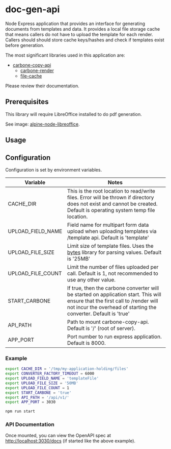 # doc-gen-api

Node Express application that provides an interface for generating documents from templates and data.  It provides a local file storage cache that means callers do not have to upload the template for each render.  Callers should should store cache keys/hashes and check if templates exist before generation.

The most significant libraries used in this application are:

* [carbone-copy-api](https://www.npmjs.com/package/@bcgov/carbone-copy-api)
  * [carbone-render](https://www.npmjs.com/package/@bcgov/carbone-render)
  * [file-cache](https://www.npmjs.com/package/@bcgov/file-cache)

Please review their documentation.

## Prerequisites

This library will require LibreOffice installed to do pdf generation.

See image: [alpine-node-libreoffice](https://hub.docker.com/r/bcgovimages/alpine-node-libreoffice).

## Usage

## Configuration

Configuration is set by environment variables.

| Variable | Notes |
| --- | --- |
| CACHE\_DIR | This is the root location to read/write files.  Error will be thrown if directory does not exist and cannot be created.  Default is operating system temp file location. |
| UPLOAD\_FIELD\_NAME | Field name for multipart form data upload when uploading templates via /template api.  Default is 'template' |
| UPLOAD\_FILE\_SIZE | Limit size of template files. Uses the [bytes](https://www.npmjs.com/package/bytes) library for parsing values.  Default is '25MB'|
| UPLOAD\_FILE\_COUNT | Limit the number of files uploaded per call.  Default is 1, not recommended to use any other value. |
| START\_CARBONE | If true, then the carbone converter will be started on application start. This will ensure that the first call to /render will not incur the overhead of starting the converter. Default is 'true' |
| API\_PATH | Path to mount carbone-copy-api.  Default is '/' (root of server). |
| APP\_PORT | Port number to run express application.  Default is 8000. |

### Example

```sh
export CACHE_DIR = '/tmp/my-application-holding/files'
export CONVERTER_FACTORY_TIMEOUT = 6000
export UPLOAD_FIELD_NAME = 'templateFile'
export UPLOAD_FILE_SIZE = '50MB'
export UPLOAD_FILE_COUNT = 1
export START_CARBONE = 'true'
export API_PATH = '/api/v1/'
export APP_PORT = 3030

npm run start
```

### API Documentation

Once mounted, you can view the OpenAPI spec at <http://localhost:3030/docs> (if started like the above example).
